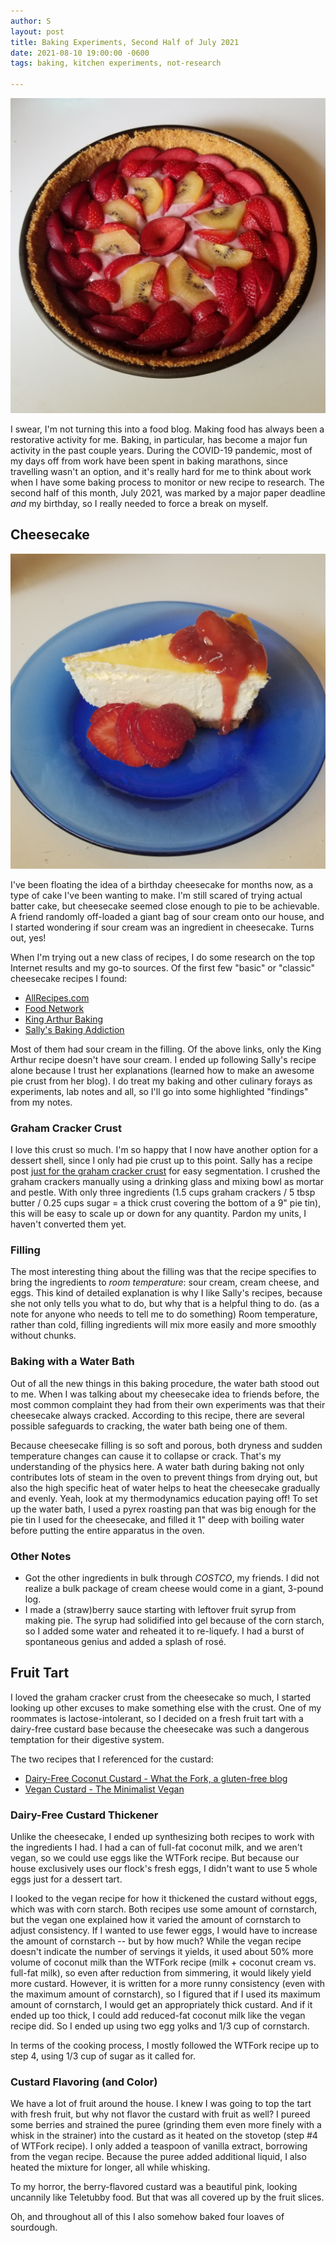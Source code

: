 ```yaml
---
author: S
layout: post
title: Baking Experiments, Second Half of July 2021
date: 2021-08-10 19:00:00 -0600
tags: baking, kitchen experiments, not-research

---
```

![Photo of a fruit tart in a pie tin, topped with slices of fresh plums, kiwis, and strawberries.](/assets/20210730_103545_0000.png "Fruit Tart")

I swear, I'm not turning this into a food blog. Making food has always been a restorative activity for me. Baking, in particular, has become a major fun activity in the past couple years. During the COVID-19 pandemic, most of my days off from work have been spent in baking marathons, since travelling wasn't an option, and it's really hard for me to think about work when I have some baking process to monitor or new recipe to research. The second half of this month, July 2021, was marked by a major paper deadline _and_ my birthday, so I really needed to force a break on myself.

## Cheesecake

![](/assets/20210725_114445.jpg)

I've been floating the idea of a birthday cheesecake for months now, as a type of cake I've been wanting to make. I'm still scared of trying actual batter cake, but cheesecake seemed close enough to pie to be achievable. A friend randomly off-loaded a giant bag of sour cream onto our house, and I started wondering if sour cream was an ingredient in cheesecake. Turns out, yes!

When I'm trying out a new class of recipes, I do some research on the top Internet results and my go-to sources. Of the first few "basic" or "classic" cheesecake recipes I found:

* [AllRecipes.com](https://www.allrecipes.com/recipe/25958/basic-cheesecake)
* [Food Network](https://www.foodnetwork.com/recipes/food-network-kitchen/classic-cheesecake-recipe2-2012236)
* [King Arthur Baking](https://www.kingarthurbaking.com/recipes/easy-cheesecake-recipe)
* [Sally's Baking Addiction](https://sallysbakingaddiction.com/classic-cheesecake/)

Most of them had sour cream in the filling. Of the above links, only the King Arthur recipe doesn't have sour cream. I ended up following Sally's recipe alone because I trust her explanations (learned how to make an awesome pie crust from her blog). I do treat my baking and other culinary forays as experiments, lab notes and all, so I'll go into some highlighted "findings" from my notes.

### Graham Cracker Crust

I love this crust so much. I'm so happy that I now have another option for a dessert shell, since I only had pie crust up to this point. Sally has a recipe post [just for the graham cracker crust](https://sallysbakingaddiction.com/how-to-make-a-perfect-graham-cracker-crust/) for easy segmentation. I crushed the graham crackers manually using a drinking glass and mixing bowl as mortar and pestle. With only three ingredients (1.5 cups graham crackers / 5 tbsp butter / 0.25 cups sugar = a thick crust covering the bottom of a 9" pie tin), this will be easy to scale up or down for any quantity. Pardon my units, I haven't converted them yet.

### Filling

The most interesting thing about the filling was that the recipe specifies to bring the ingredients to _room temperature_: sour cream, cream cheese, and eggs. This kind of detailed explanation is why I like Sally's recipes, because she not only tells you what to do, but why that is a helpful thing to do. (as a note for anyone who needs to tell me to do something) Room temperature, rather than cold, filling ingredients will mix more easily and more smoothly without chunks.

### Baking with a Water Bath

Out of all the new things in this baking procedure, the water bath stood out to me. When I was talking about my cheesecake idea to friends before, the most common complaint they had from their own experiments was that their cheesecake always cracked. According to this recipe, there are several possible safeguards to cracking, the water bath being one of them.

Because cheesecake filling is so soft and porous, both dryness and sudden temperature changes can cause it to collapse or crack. That's my understanding of the physics here. A water bath during baking not only contributes lots of steam in the oven to prevent things from drying out, but also the high specific heat of water helps to heat the cheesecake gradually and evenly. Yeah, look at my thermodynamics education paying off! To set up the water bath, I used a pyrex roasting pan that was big enough for the pie tin I used for the cheesecake, and filled it 1" deep with boiling water before putting the entire apparatus in the oven.

### Other Notes

* Got the other ingredients in bulk through _COSTCO_, my friends. I did not realize a bulk package of cream cheese would come in a giant, 3-pound log.
* I made a (straw)berry sauce starting with leftover fruit syrup from making pie. The syrup had solidified into gel because of the corn starch, so I added some water and reheated it to re-liquefy. I had a burst of spontaneous genius and added a splash of rosé.

## Fruit Tart

I loved the graham cracker crust from the cheesecake so much, I started looking up other excuses to make something else with the crust. One of my roommates is lactose-intolerant, so I decided on a fresh fruit tart with a dairy-free custard base because the cheesecake was such a dangerous temptation for their digestive system.

The two recipes that I referenced for the custard:

* [Dairy-Free Coconut Custard - What the Fork, a gluten-free blog](https://www.whattheforkfoodblog.com/2016/06/13/dairy-free-coconut-custard/)
* [Vegan Custard - The Minimalist Vegan](https://theminimalistvegan.com/vegan-custard/)

### Dairy-Free Custard Thickener

Unlike the cheesecake, I ended up synthesizing both recipes to work with the ingredients I had. I had a can of full-fat coconut milk, and we aren't vegan, so we could use eggs like the WTFork recipe. But because our house exclusively uses our flock's fresh eggs, I didn't want to use 5 whole eggs just for a dessert tart. 

I looked to the vegan recipe for how it thickened the custard without eggs, which was with corn starch. Both recipes use some amount of cornstarch, but the vegan one explained how it varied the amount of cornstarch to adjust consistency. If I wanted to use fewer eggs, I would have to increase the amount of cornstarch -- but by how much? While the vegan recipe doesn't indicate the number of servings it yields, it used about 50% more volume of coconut milk than the WTFork recipe (milk + coconut cream vs. full-fat milk), so even after reduction from simmering, it would likely yield more custard. However, it is written for a more runny consistency (even with the maximum amount of cornstarch), so I figured that if I used its maximum amount of cornstarch, I would get an appropriately thick custard. And if it ended up too thick, I could add reduced-fat coconut milk like the vegan recipe did. So I ended up using two egg yolks and 1/3 cup of cornstarch.

In terms of the cooking process, I mostly followed the WTFork recipe up to step 4, using 1/3 cup of sugar as it called for.

### Custard Flavoring (and Color)

We have a lot of fruit around the house. I knew I was going to top the tart with fresh fruit, but why not flavor the custard with fruit as well? I pureed some berries and strained the puree (grinding them even more finely with a whisk in the strainer) into the custard as it heated on the stovetop (step #4 of WTFork recipe). I only added a teaspoon of vanilla extract, borrowing from the vegan recipe. Because the puree added additional liquid, I also heated the mixture for longer, all while whisking.

To my horror, the berry-flavored custard was a beautiful pink, looking uncannily like Teletubby food. But that was all covered up by the fruit slices.

Oh, and throughout all of this I also somehow baked four loaves of sourdough.